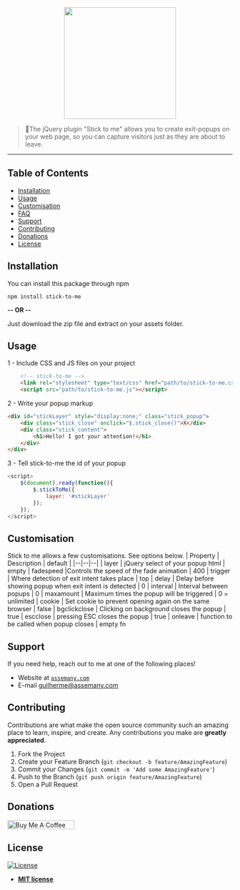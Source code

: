 
<a href="https://assemany.com">

<p align="center">
  <img width="250"  src="https://res.cloudinary.com/assemany/image/upload/v1576169320/sticktome_nzhrqm.png">
</p>
</a>



> 🦉The jQuery plugin "Stick to me" allows you to create exit-popups on your web page, so you can capture visitors just as they are about to leave.

---


## Table of Contents 

- [Installation](#installation)
- [Usage](#usage)
- [Customisation](#customisation)
- [FAQ](#faq)
- [Support](#support)
- [Contributing](#contributing)
- [Donations](#contributing)
- [License](#license)



## Installation

You can install this package through npm

`npm install stick-to-me`  

**-- OR --**

Just download the zip file and extract on your assets folder.


## Usage

1 - Include CSS and JS files on your project

```html
	<!-- stick-to-me -->
	<link rel="stylesheet" type="text/css" href="path/to/stick-to-me.css">
	<script src="path/to/stick-to-me.js"></script>
```
2 - Write your popup markup
```html
<div id="stickLayer" style="display:none;" class="stick_popup">
	<div class="stick_close" onclick="$.stick_close()">X</div>
	<div class="stick_content">
	    <h1>Hello! I got your attention!</h1>
	</div>
</div>
```
 
3 - Tell stick-to-me the id of your popup 
```js
<script>
	$(document).ready(function(){
		$.stickToMe({
			layer: '#stickLayer'			
		});
	});
</script>
```


## Customisation
Stick to me allows a few customisations. See options below.
| Property | Description | default |
|--|--|--|
| layer | jQuery select of your popup html | empty
| fadespeed |Controls the speed of the fade animation | 400
| trigger | Where detection of exit intent takes place | top
| delay | Delay before showing popup when exit intent is detected | 0
| interval | Interval between popups | 0
| maxamount | Maximum times the popup will be triggered | 0 = unlimited
| cookie | Set cookie to prevent opening again on the same browser | false
| bgclickclose | Clicking on background closes the popup | true
| escclose | pressing ESC closes the popup | true
| onleave | function to be called when popup closes | empty fn

## Support

If you need help, reach out to me at one of the following places!

- Website at <a href="https://assemany.com" target="_blank">`assemany.com`</a>
- E-mail guilherme@assemany.com

## Contributing

Contributions are what make the open source community such an amazing place to learn, inspire, and create. Any contributions you make are **greatly appreciated**.

1. Fork the Project
2. Create your Feature Branch (`git checkout -b feature/AmazingFeature`)
3. Commit your Changes (`git commit -m 'Add some AmazingFeature'`)
4. Push to the Branch (`git push origin feature/AmazingFeature`)
5. Open a Pull Request


## Donations


<a href="https://www.buymeacoffee.com/assemany" target="_blank"><img src="https://cdn.buymeacoffee.com/buttons/default-green.png" alt="Buy Me A Coffee" style="height: 20px !important; width: 150px !important;" ></a>


## License

[![License](http://img.shields.io/:license-mit-blue.svg?style=flat-square)](http://badges.mit-license.org)
- **[MIT license](http://opensource.org/licenses/mit-license.php)**
